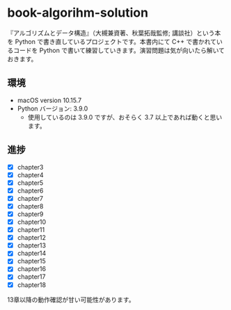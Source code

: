 # book-algorihm-solution

『アルゴリズムとデータ構造』（大槻兼資著、秋葉拓哉監修; 講談社）という本を Python で書き直しているプロジェクトです。本書内にて C++ で書かれているコードを Python で書いて練習していきます。演習問題は気が向いたら解いておきます。

## 環境

- macOS version 10.15.7
- Python バージョン: 3.9.0
  - 使用しているのは 3.9.0 ですが、おそらく 3.7 以上であれば動くと思います。

## 進捗

- [x] chapter3
- [x] chapter4
- [x] chapter5
- [x] chapter6
- [x] chapter7
- [x] chapter8
- [x] chapter9
- [x] chapter10
- [x] chapter11
- [x] chapter12
- [x] chapter13
- [x] chapter14
- [x] chapter15
- [x] chapter16
- [x] chapter17
- [x] chapter18

13章以降の動作確認が甘い可能性があります。
